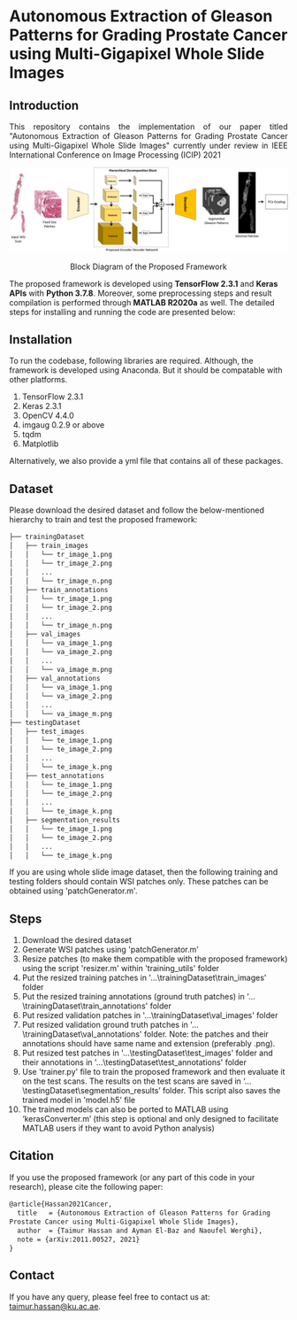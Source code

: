# Autonomous Extraction of Gleason Patterns for Grading Prostate Cancer using Multi-Gigapixel Whole Slide Images

## Introduction
<p align="justify">
This repository contains the implementation of our paper titled "Autonomous Extraction of Gleason Patterns for Grading Prostate Cancer using Multi-Gigapixel Whole Slide Images" currently under review in IEEE International Conference on Image Processing (ICIP) 2021</p>

![PF](/images/Fig2.png) 
<p align="center"> Block Diagram of the Proposed Framework</p>

The proposed framework is developed using <b>TensorFlow 2.3.1</b> and <b>Keras APIs</b> with <b>Python 3.7.8</b>. Moreover, some preprocessing steps and result compilation is performed through <b>MATLAB R2020a</b> as well. The detailed steps for installing and running the code are presented below:

## Installation
To run the codebase, following libraries are required. Although, the framework is developed using Anaconda. But it should be compatable with other platforms.

1) TensorFlow 2.3.1 
2) Keras 2.3.1 
3) OpenCV 4.4.0
4) imgaug 0.2.9 or above
5) tqdm
6) Matplotlib

Alternatively, we also provide a yml file that contains all of these packages.

## Dataset
Please download the desired dataset and follow the below-mentioned hierarchy to train and test the proposed framework:
```
├── trainingDataset
│   ├── train_images
│   │   └── tr_image_1.png
│   │   └── tr_image_2.png
│   │   ...
│   │   └── tr_image_n.png
│   ├── train_annotations
│   │   └── tr_image_1.png
│   │   └── tr_image_2.png
│   │   ...
│   │   └── tr_image_n.png
│   ├── val_images
│   │   └── va_image_1.png
│   │   └── va_image_2.png
│   │   ...
│   │   └── va_image_m.png
│   ├── val_annotations
│   │   └── va_image_1.png
│   │   └── va_image_2.png
│   │   ...
│   │   └── va_image_m.png
├── testingDataset
│   ├── test_images
│   │   └── te_image_1.png
│   │   └── te_image_2.png
│   │   ...
│   │   └── te_image_k.png
│   ├── test_annotations
│   │   └── te_image_1.png
│   │   └── te_image_2.png
│   │   ...
│   │   └── te_image_k.png
│   ├── segmentation_results
│   │   └── te_image_1.png
│   │   └── te_image_2.png
│   │   ...
│   │   └── te_image_k.png
```

If you are using whole slide image dataset, then the following training and testing folders should contain WSI patches only. These patches can be obtained using 'patchGenerator.m'. 
## Steps 
<p align="justify">

1) Download the desired dataset
2) Generate WSI patches using 'patchGenerator.m'
3) Resize patches (to make them compatible with the proposed framework) using the script 'resizer.m' within 'training_utils' folder 
4) Put the resized training patches in '…\trainingDataset\train_images' folder
5) Put the resized training annotations (ground truth patches) in '…\trainingDataset\train_annotations' folder
6) Put resized validation patches in '…\trainingDataset\val_images' folder
7) Put resized validation ground truth patches in '…\trainingDataset\val_annotations' folder. Note: the patches and their annotations should have same name and extension (preferably .png).
8) Put resized test patches in '…\testingDataset\test_images' folder and their annotations in '…\testingDataset\test_annotations' folder
9) Use 'trainer.py' file to train the proposed framework and then evaluate it on the test scans. The results on the test scans are saved in ‘…\testingDataset\segmentation_results’ folder. This script also saves the trained model in 'model.h5' file
10) The trained models can also be ported to MATLAB using ‘kerasConverter.m’ (this step is optional and only designed to facilitate MATLAB users if they want to avoid Python analysis)
</p>

## Citation
If you use the proposed framework (or any part of this code in your research), please cite the following paper:

```
@article{Hassan2021Cancer,
  title   = {Autonomous Extraction of Gleason Patterns for Grading Prostate Cancer using Multi-Gigapixel Whole Slide Images},
  author  = {Taimur Hassan and Ayman El-Baz and Naoufel Werghi},
  note = {arXiv:2011.00527, 2021}
}
```

## Contact
If you have any query, please feel free to contact us at: taimur.hassan@ku.ac.ae.
